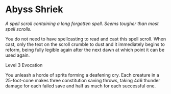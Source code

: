 # Abyss Shriek

*A spell scroll containing a long forgotten spell. Seems tougher than most spell scrolls.*

You do not need to have spellcasting to read and cast this spell scroll. When cast, only the text on the scroll crumble to dust and it immediately begins to reform, being fully legible again after the next dawn at which point it can be used again.

Level 3 Evocation

You unleash a horde of sprits forming a deafening cry. Each creature in a 25-foot-cone makes three constitution saving throws, taking 4d6 thunder damage for each failed save and half as much for each successful one.
